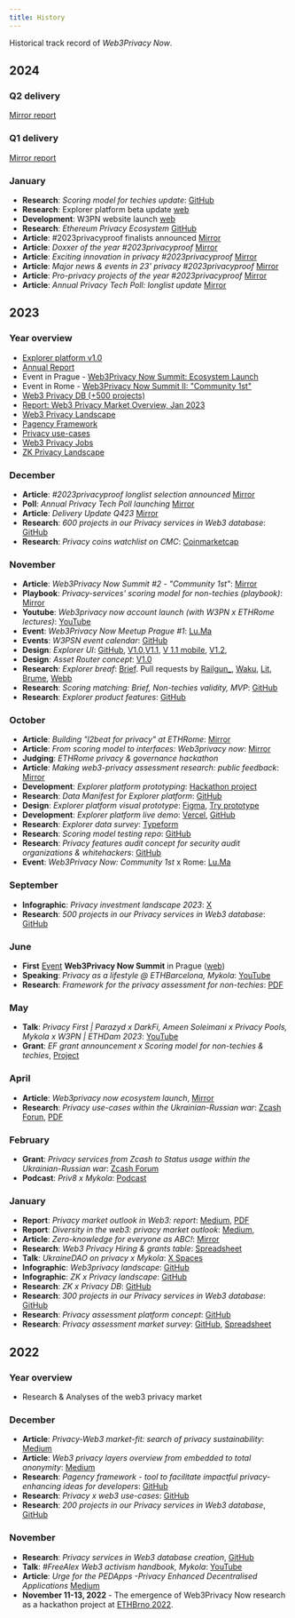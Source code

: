 ```yaml
---
title: History
---
```


Historical track record of *Web3Privacy Now*.

## 2024

### Q2 delivery
[Mirror report](https://mirror.xyz/0x0f1F3DAf416B74DB3DE55Eb4D7513a80F4841073/2X5hLw_7JcY3ifY9rv2qjo96HOcdni7DXqam9W_X6Kg)

### Q1 delivery
[Mirror report](https://mirror.xyz/0x0f1F3DAf416B74DB3DE55Eb4D7513a80F4841073/Q950JaRTbcyB3A7EmVa73sBbDiy93Un8h5dShA386-s)

### January

* **Research**: _Scoring model for techies update_: [GitHub](https://github.com/web3privacy/explorer/blob/main/Web3privacynowplatform/scoringmodel/Scoringmodel_techies.md)
* **Research**: Explorer platform beta update [web](https://explorer.web3privacy.info)
* **Development**: W3PN website launch [web](https://web3privacy.info)
* **Research**: _Ethereum Privacy Ecosystem_ [GitHub](https://github.com/web3privacy/docs/blob/main/src/content/docs/research/ethereum-privacy-ecosystem.md)
* **Article**: #2023privacyproof finalists announced [Mirror](https://mirror.xyz/0x0f1F3DAf416B74DB3DE55Eb4D7513a80F4841073/wyFhJ9_ayxA6BXTW0WE1h4ZackVTjrZTeC28Y6-J4mc)
* **Article**: _Doxxer of the year #2023privacyproof_ [Mirror](https://mirror.xyz/0x0f1F3DAf416B74DB3DE55Eb4D7513a80F4841073/Yx-Hc2kw2sDVixLkKQ5F1ZDN33eKGYYkK4fjVdPouIE)
* **Article**: _Exciting innovation in privacy #2023privacyproof_ [Mirror](https://mirror.xyz/0x0f1F3DAf416B74DB3DE55Eb4D7513a80F4841073/pbTUSd5RerKKwmeqWmzl5VDmtuykkalqFUBTy0EQUNA)
* **Article**: _Major news & events in 23' privacy #2023privacyproof_ [Mirror](https://mirror.xyz/0x0f1F3DAf416B74DB3DE55Eb4D7513a80F4841073/sy5SdjIHlu-6FMbF6bos_NNWveHSc-_RstKfdIdbfJQ)
* **Article**: _Pro-privacy projects of the year #2023privacyproof_ [Mirror](https://mirror.xyz/0x0f1F3DAf416B74DB3DE55Eb4D7513a80F4841073/LdOt0mlG_nXqhnmLf7s-X13NDNdpwQw72ESKaJq-0zA)
* **Article**: _Annual Privacy Tech Poll: longlist update_ [Mirror](https://mirror.xyz/0x0f1F3DAf416B74DB3DE55Eb4D7513a80F4841073/hEDewxQxukOHZcTqoXNdkrmioEiBb2SrObDZ9oanVM4)

## 2023

### Year overview

- [Explorer platform v1.0](https://github.com/web3privacy/grants/blob/main/README.md#-privacy-beat)
- [Annual Report](https://github.com/web3privacy/grants/blob/main/README.md#-privacy-annual-report-2023)
- Event in Prague - [Web3Privacy Now Summit: Ecosystem Launch](https://mirror.xyz/0x0f1F3DAf416B74DB3DE55Eb4D7513a80F4841073/_ykJ2VOcRrH720OZTy0tT1kjrgP5kdc0Vykb0VVle0w)
- Event in Rome - [Web3Privacy Now Summit II: "Community 1st"](https://mirror.xyz/0x0f1F3DAf416B74DB3DE55Eb4D7513a80F4841073/bzv735Bc1zak7Yi-NcxWavMQKgt2ANXQtpkrSp8Xg3o)
- [Web3 Privacy DB (+500 projects)](https://web3privacy.info/)
- [Report: Web3 Privacy Market Overview, Jan 2023](https://github.com/web3privacy/web3privacy/blob/main/Market%20overview/Web3privacy%20landscape%20(jan%202023).jpg)
- [Web3 Privacy Landscape](https://github.com/web3privacy/web3privacy/blob/main/Market%20overview/Web3privacy%20landscape%20(jan%202023).jpg)
- [Pagency Framework](https://github.com/web3privacy/docs/blob/main/src/content/docs/research/pagency.md)
- [Privacy use-cases](https://github.com/web3privacy/web3privacy/blob/main/Use-cases.md)
- [Web3 Privacy Jobs ](https://docs.google.com/spreadsheets/d/1dN6bIWyOh01Dl-y1iZh-1TASZxKUefD098BUALcnUb8/edit#gid=0)
- [ZK Privacy Landscape](https://github.com/web3privacy/web3privacy/tree/main/ZKprivacylandscape)

### December

* **Article**: _#2023privacyproof longlist selection announced_ [Mirror](https://mirror.xyz/0x0f1F3DAf416B74DB3DE55Eb4D7513a80F4841073/g9ypqVmAIllC3q1qy1EmNfaKR4RemDBYlMLDNbnooEk)
* **Poll**: _Annual Privacy Tech Poll launching_ [Mirror](https://mirror.xyz/0x0f1F3DAf416B74DB3DE55Eb4D7513a80F4841073/u-K59tVbfnFB9M-TTSpTIf7ef3zlsg9FXklDCRwAr70)
* **Article**: _Delivery Update Q423_ [Mirror](https://mirror.xyz/0x0f1F3DAf416B74DB3DE55Eb4D7513a80F4841073/QWXwYD2KYO6V9RDRikDGdUZe9gN9dz5jfVfrFAKxb5k)
* **Research**: _600 projects in our Privacy services in Web3 database_: [GitHub](https://github.com/web3privacy/web3privacy)
* **Research**: _Privacy coins watchlist on CMC_: [Coinmarketcap](https://coinmarketcap.com/watchlist/657adcdae8548e6716084ba0/)

### November

* **Article**: _Web3Privacy Now Summit #2 - "Community 1st"_: [Mirror](https://mirror.xyz/0x0f1F3DAf416B74DB3DE55Eb4D7513a80F4841073/bzv735Bc1zak7Yi-NcxWavMQKgt2ANXQtpkrSp8Xg3o)
* **Playbook**: _Privacy-services' scoring model for non-techies (playbook)_: [Mirror](https://mirror.xyz/0x0f1F3DAf416B74DB3DE55Eb4D7513a80F4841073/90XEXa7AG_qc-VgYKs40i88xB1HF97gr1zqb-qvnif0)
* **Youtube**: _Web3privacy now account launch (with W3PN x ETHRome lectures)_: [YouTube](https://www.youtube.com/@Web3PrivacyNow)
* **Event**: _Web3Privacy Now Meetup Prague #1_: [Lu.Ma](https://lu.ma/w3pm-prg1)
* **Events**: _W3PSN event calendar_: [GitHub](https://github.com/web3privacy/events#list-of-events)
* **Design**: _Explorer UI_: [GitHub](https://github.com/web3privacy/web3privacy/blob/main/Web3privacynowplatform/UI/Readme.md), [V1.0](https://github.com/web3privacy/web3privacy/blob/main/Web3privacynowplatform/UI/Readme.md#v10-eth-rome-prototype),[V1.1](https://github.com/web3privacy/web3privacy/blob/main/Web3privacynowplatform/UI/Readme.md#v11-post-ethrome-update), [V 1.1 mobile](https://github.com/web3privacy/web3privacy/blob/main/Web3privacynowplatform/UI/Readme.md#v11-post-ethrome-update-mobile-version), [V1.2](https://github.com/web3privacy/web3privacy/blob/main/Web3privacynowplatform/UI/Readme.md#v12-post-ethrome-update-basic-scoring-x-brief-sync),
* **Design**: _Asset Router concept_: [V1.0](https://github.com/web3privacy/web3privacy/blob/main/Web3privacynowplatform/UI/Readme.md#v10-post-eth-rome-asset-router-microservice)
* **Research**: _Explorer breaf_: [Brief](https://github.com/web3privacy/web3privacy/blob/main/Web3privacynowplatform/Brief.md). Pull requests by [Railgun_](https://github.com/web3privacy/web3privacy/pull/31), [Waku](https://github.com/web3privacy/web3privacy/pull/35), [Lit](https://github.com/web3privacy/web3privacy/pull/34), [Brume](https://github.com/web3privacy/web3privacy/pull/38), [Webb](https://github.com/web3privacy/web3privacy/pull/37)
* **Research**: _Scoring matching: Brief, Non-techies validity, MVP_: [GitHub](https://github.com/web3privacy/web3privacy/blob/main/Web3privacynowplatform/scoringmodel/Data%20brief%20%26%20scoring%20model%20comparison.md)
* **Research**: _Explorer product features_: [GitHub](https://github.com/web3privacy/web3privacy/tree/main/Web3privacynowplatform/scoringmodel/Product%20features)

### October

* **Article**: _Building "l2beat for privacy" at ETHRome_: [Mirror](https://mirror.xyz/0x0f1F3DAf416B74DB3DE55Eb4D7513a80F4841073/nVGxQjtLSabZe2Bkc7LZd5kGxW-C8-Rm2Se1AONqKZY)
* **Article**: _From scoring model to interfaces: Web3privacy now_: [Mirror](https://mirror.xyz/0x0f1F3DAf416B74DB3DE55Eb4D7513a80F4841073/f3EXL1pAuI6gusHf_soq9KopU8ABC1EcV002FFlYKoM)
* **Judging**: _ETHRome privacy & governance hackathon_
* **Article**: _Making web3-privacy assessment research: public feedback_: [Mirror](https://mirror.xyz/0x0f1F3DAf416B74DB3DE55Eb4D7513a80F4841073/E9QPx9iKgPXPqEsAN-YklipSRJy9VTBMOLwwEcqqVpU)
* **Development**: _Explorer platform prototyping_: [Hackathon project](https://taikai.network/ethrome/hackathons/ethrome-23/projects/clng508ts00lswu01030hpfuq/idea)
* **Research**: _Data Manifest for Explorer platform_: [GitHub](https://github.com/web3privacy/data/tree/main#readme)
* **Design**: _Explorer platform visual prototype_: [Figma](https://www.figma.com/file/fwUaS88ao4Ijlv3gIDYrQD/Web3Privacy?type=design&node-id=668%3A26840&mode=design&t=xWVqvb2facrhUFGj-1), [Try prototype](https://www.figma.com/proto/fwUaS88ao4Ijlv3gIDYrQD/Web3Privacy?page-id=558%3A22&type=design&node-id=668-26840&viewport=-5271%2C542%2C0.19&t=7yVsL5QlUqoAGn2T-1&scaling=scale-down-width&starting-point-node-id=668%3A26840&mode=design)
* **Development**: _Explorer platform live demo_: [Vercel](https://web3privacy-app.vercel.app), [GitHub](https://github.com/web3privacy/web3privacy-app)
* **Research**: _Explorer data survey_: [Typeform](https://gy0n92ttldn.typeform.com/to/clX8HhGi)
* **Research**: _Scoring model testing repo_: [GitHub](https://github.com/web3privacy/web3privacy/blob/main/Web3privacynowplatform/scoringmodel/DeFi%20category%20prototype.md)
* **Research**: _Privacy features audit concept for security audit organizations & whitehackers_: [GitHub](https://github.com/web3privacy/grants/blob/main/w3p-03.md)
* **Event**: _Web3Privacy Now: Community 1st_ x Rome: [Lu.Ma](https://lu.ma/web3privacynow_rome)

### September

* **Infographic**: _Privacy investment landscape 2023_: [X](https://twitter.com/web3privacy/status/1708108117160923305)
* **Research**: _500 projects in our Privacy services in Web3 database_: [GitHub](https://github.com/web3privacy/web3privacy)

### June

* **First** [Event](/events/) **Web3Privacy Now Summit** in Prague ([web](https://prague.web3privacy.info/))
* **Speaking**: _Privacy as a lifestyle @ ETHBarcelona, Mykola_: [YouTube](https://www.youtube.com/live/iPFZcsQ2Jeg?feature=shared&t=3425)
* **Research**: _Framework for the privacy assessment for non-techies_: [PDF](https://github.com/web3privacy/web3privacy/blob/main/Web3privacynowplatform/scoringmodel/Web3Privacy%20Now%20scoring%20platform_test%20framework.pdf)

### May

* **Talk**: _Privacy First | Parazyd x DarkFi, Ameen Soleimani x Privacy Pools, Mykola x W3PN | ETHDam 2023_: [YouTube](https://www.youtube.com/watch?v=w_72TlZYGN4)
* **Grant**: _EF grant announcement x Scoring model for non-techies & techies_, [Project](https://github.com/web3privacy/web3privacy/tree/main/Web3privacynowplatform)

### April

* **Article**: _Web3privacy now ecosystem launch_, [Mirror](https://mirror.xyz/0x0f1F3DAf416B74DB3DE55Eb4D7513a80F4841073/_ykJ2VOcRrH720OZTy0tT1kjrgP5kdc0Vykb0VVle0w)
* **Research**: _Privacy use-cases within the Ukrainian-Russian war_: [Zcash Forun](https://forum.zcashcommunity.com/t/privacy-services-from-zcash-to-status-usage-within-the-ukrainian-russian-war-research/43940?u=aquietinvestor), [PDF](https://github.com/web3privacy/grants/blob/main/staticobjects/Privacy%20use%20cases%20with%20the%20focus%20on%20Zcash%20(privacy%20coins)_Siusko.pdf)

### February

* **Grant**: _Privacy services from Zcash to Status usage within the Ukrainian-Russian war_: [Zcash Forum](https://forum.zcashcommunity.com/t/privacy-services-from-zcash-to-status-usage-within-the-ukrainian-russian-war-research/43940?u=aquietinvestor)
* **Podcast**: _Priv8 x Mykola_: [Podcast](https://www.orchid.com/podcast/episode-127-Mykola-Siusko/)

### January

* **Report**: _Privacy market outlook in Web3: report_: [Medium](https://medium.com/@Svyazniy/privacy-market-outlook-in-web3-report-35a96c35b6ae), [PDF](https://github.com/Msiusko/web3privacy/blob/main/Market%20overview/Privacy%20market%20outlook%20in%20Web3%20by%20Mykola%20Siusko%20(Jan%202023).pdf)
* **Report**: _Diversity in the web3: privacy market outlook_: [Medium](https://medium.com/@Svyazniy/diversity-in-the-web3-privacy-market-outlook-1a7ccefc872),
* **Article**: _Zero-knowledge for everyone as ABC!_: [Mirror](https://mirror.xyz/0x0f1F3DAf416B74DB3DE55Eb4D7513a80F4841073/Ck0Sx--9QMQcSOQEHBYj8h2M8KLU-wz9YQvyybdTMN4)
* **Research**: _Web3 Privacy Hiring & grants table_: [Spreadsheet](https://docs.google.com/spreadsheets/d/1dN6bIWyOh01Dl-y1iZh-1TASZxKUefD098BUALcnUb8/edit#gid=0)
* **Talk**: _UkraineDAO on privacy x Mykola_: [X Spaces](https://twitter.com/cryptodrftng/status/1616807220628291585)
* **Infographic**: _Web3privacy landscape_: [GitHub](https://github.com/web3privacy/web3privacy/blob/main/Market%20overview/Web3privacy%20landscape%20(jan%202023).jpg)
* **Infographic**: _ZK x Privacy landscape_: [GitHub](https://github.com/web3privacy/web3privacy/blob/main/Market%20overview/ZK-private%20landscape.jpg)
* **Research**: _ZK x Privacy DB_: [GitHub](https://github.com/web3privacy/web3privacy/tree/main/ZKprivacylandscape)
* **Research**: _300 projects in our Privacy services in Web3 database_: [GitHub](https://github.com/web3privacy/web3privacy)
* **Research**: _Privacy assessment platform concept_: [GitHub](https://github.com/web3privacy/web3privacy/tree/main/Web3privacynowplatform)
* **Research**: _Privacy assessment market survey_: [GitHub](https://github.com/web3privacy/web3privacy/tree/main/Web3privacynowplatform/scoringmodel/Survey), [Spreadsheet](https://docs.google.com/spreadsheets/d/1JWpAsGL10UTsVeuIVbouzUxRjaSPUAamxcbFljXuUWE/edit#gid=0)

## 2022

### Year overview

- Research & Analyses of the web3 privacy market

### December

* **Article**: _Privacy-Web3 market-fit: search of privacy sustainability_: [Medium](https://medium.com/@Svyazniy/privacy-web3-market-fit-search-of-privacy-sustainability-330c9c98f9df)
* **Article**: _Web3 privacy layers overview from embedded to total anonymity_: [Medium](https://medium.com/@Svyazniy/web3-privacy-layers-overview-from-embedded-to-total-anonymity-4ddf8e7c3b4d)
* **Research**: _Pagency framework - tool to facilitate impactful privacy-enhancing ideas for developers_: [GitHub](https://github.com/web3privacy/web3privacy/tree/main/Pagency)
* **Research**: _Privacy x web3 use-cases_: [GitHub](https://github.com/web3privacy/web3privacy/blob/main/Use-cases.md)
* **Research**: _200 projects in our Privacy services in Web3 database_, [GitHub](https://github.com/web3privacy/web3privacy)

### November

* **Research**: _Privacy services in Web3 database creation_, [GitHub](https://github.com/web3privacy/web3privacy)
* **Talk**: _#FreeAlex Web3 activism handbook, Mykola_: [YouTube](https://www.youtube.com/watch?v=oCvVKltmQgo)
* **Article**: _Urge for the PEDApps -Privacy Enhanced Decentralised Applications_ [Medium](https://medium.com/@Svyazniy/urge-for-the-pedapps-privacy-enhanced-decentralised-applications-7efa980cdbb)
* **November 11-13, 2022** - The emergence of Web3Privacy Now research as a hackathon project at [ETHBrno 2022](https://docs.ethbrno.cz).
